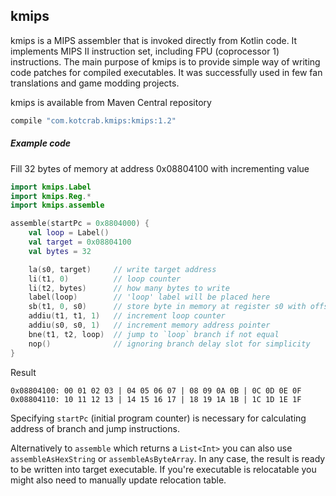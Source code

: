kmips
-----

kmips is a MIPS assembler that is invoked directly from Kotlin code. It implements 
MIPS II instruction set, including FPU (coprocessor 1) instructions. The main purpose of kmips
is to provide simple way of writing code patches for compiled executables. It was successfully used 
in few fan translations and game modding projects.


kmips is available from Maven Central repository
```groovy
compile "com.kotcrab.kmips:kmips:1.2"
```

##### Example code 
Fill 32 bytes of memory at address 0x08804100 with incrementing value
```kotlin
import kmips.Label
import kmips.Reg.*
import kmips.assemble

assemble(startPc = 0x8804000) {
    val loop = Label()
    val target = 0x08804100
    val bytes = 32

    la(s0, target)     // write target address
    li(t1, 0)          // loop counter
    li(t2, bytes)      // how many bytes to write
    label(loop)        // 'loop' label will be placed here
    sb(t1, 0, s0)      // store byte in memory at register s0 with offset 0
    addiu(t1, t1, 1)   // increment loop counter
    addiu(s0, s0, 1)   // increment memory address pointer
    bne(t1, t2, loop)  // jump to `loop` branch if not equal
    nop()              // ignoring branch delay slot for simplicity
}
```
Result
```
0x08804100: 00 01 02 03 | 04 05 06 07 | 08 09 0A 0B | 0C 0D 0E 0F
0x08804110: 10 11 12 13 | 14 15 16 17 | 18 19 1A 1B | 1C 1D 1E 1F
```

Specifying `startPc` (initial program counter) is necessary for calculating address of branch and jump instructions.

Alternatively to `assemble` which returns a `List<Int>` you can also use `assembleAsHexString` or 
`assembleAsByteArray`. In any case, the result is ready to be written 
into target executable. If you're executable is relocatable you might also need to manually update
relocation table. 
 
